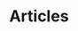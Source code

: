 ---
layout: page
permalink: /articles/index.html
title: Articles
tagline: A List of Posts
tags: [blog, graphic design]
---